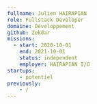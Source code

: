 ```yaml
---
fullname: Julien HAIRAPIAN
role: Fullstack Developer
domaine: Développement
github: Zekdar
missions:
  - start: 2020-10-01
    end: 2021-10-01
    status: independent
    employer: HAIRAPIAN I/O
startups:
    - potentiel
previously:
    - /
---
```

